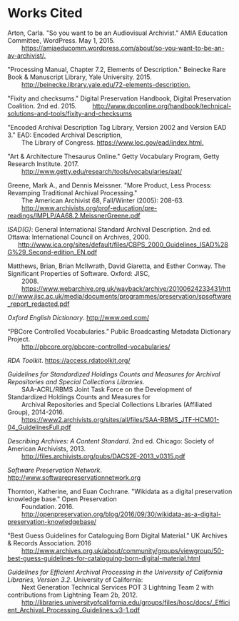 # Works Cited

Arton, Carla. "So you want to be an Audiovisual Archivist." AMIA Education Committee, WordPress. May 1, 2015.  
&nbsp;&nbsp;&nbsp;&nbsp;&nbsp;&nbsp;&nbsp;&nbsp;<https://amiaeducomm.wordpress.com/about/so-you-want-to-be-an-av-archivist/.>

"Processing Manual, Chapter 7.2, Elements of Description." Beinecke Rare Book & Manuscript Library, Yale University. 2015. &nbsp;&nbsp;&nbsp;&nbsp;&nbsp;&nbsp;&nbsp;&nbsp;<http://beinecke.library.yale.edu/72-elements-description.>

"Fixity and checksums." Digital Preservation Handbook, Digital Preservation Coalition. 2nd ed. 2015. 
&nbsp;&nbsp;&nbsp;&nbsp;&nbsp;&nbsp;&nbsp;&nbsp;<http://www.dpconline.org/handbook/technical-solutions-and-tools/fixity-and-checksums>

"Encoded Archival Description Tag Library, Version 2002 and Version EAD 3." EAD: Encoded Archival Description,  
&nbsp;&nbsp;&nbsp;&nbsp;&nbsp;&nbsp;&nbsp;&nbsp;The Library of Congress. <https://www.loc.gov/ead/index.html.>

"Art & Architecture Thesaurus Online." Getty Vocabulary Program, Getty Research Institute. 2017.  
&nbsp;&nbsp;&nbsp;&nbsp;&nbsp;&nbsp;&nbsp;&nbsp;<http://www.getty.edu/research/tools/vocabularies/aat/>

Greene, Mark A., and Dennis Meissner. "More Product, Less Process: Revamping Traditional Archival Processing."  
&nbsp;&nbsp;&nbsp;&nbsp;&nbsp;&nbsp;&nbsp;&nbsp;The American Archivist 68, Fall/Winter (2005): 208-63.  
&nbsp;&nbsp;&nbsp;&nbsp;&nbsp;&nbsp;&nbsp;&nbsp;<http://www.archivists.org/prof-education/pre-readings/IMPLP/AA68.2.MeissnerGreene.pdf>

*ISAD(G)*: General International Standard Archival Description. 2nd ed. Ottawa: International Council on Archives, 2000. &nbsp;&nbsp;&nbsp;&nbsp;&nbsp;&nbsp;http://www.ica.org/sites/default/files/CBPS_2000_Guidelines_ISAD%28G%29_Second-edition_EN.pdf 

Matthews, Brian, Brian McIlwrath, David Giaretta, and Esther Conway. The Significant Properties of Software. Oxford: JISC,  
&nbsp;&nbsp;&nbsp;&nbsp;&nbsp;&nbsp;&nbsp;&nbsp;2008.   
&nbsp;&nbsp;&nbsp;&nbsp;&nbsp;&nbsp;&nbsp;&nbsp;<https://www.webarchive.org.uk/wayback/archive/20100624233431/http://www.jisc.ac.uk/media/documents/programmes/preservation/spsoftware_report_redacted.pdf>

*Oxford English Dictionary*. <http://www.oed.com/>

“PBCore Controlled Vocabularies.” Public Broadcasting Metadata Dictionary Project.  
&nbsp;&nbsp;&nbsp;&nbsp;&nbsp;&nbsp;&nbsp;&nbsp;<http://pbcore.org/pbcore-controlled-vocabularies/>

*RDA Toolkit*. <https://access.rdatoolkit.org/>

*Guidelines for Standardized Holdings Counts and Measures for Archival Repositories and Special Collections Libraries*.  
&nbsp;&nbsp;&nbsp;&nbsp;&nbsp;&nbsp;&nbsp;&nbsp;SAA-ACRL/RBMS Joint Task Force on the Development of Standardized Holdings Counts and Measures for  
&nbsp;&nbsp;&nbsp;&nbsp;&nbsp;&nbsp;&nbsp;&nbsp;Archival Repositories and Special Collections Libraries (Affiliated Group), 2014-2016.  
&nbsp;&nbsp;&nbsp;&nbsp;&nbsp;&nbsp;&nbsp;&nbsp;<https://www2.archivists.org/sites/all/files/SAA-RBMS_JTF-HCM01-04_GuidelinesFull.pdf>

*Describing Archives: A Content Standard*. 2nd ed. Chicago: Society of American Archivists, 2013.  
&nbsp;&nbsp;&nbsp;&nbsp;&nbsp;&nbsp;&nbsp;&nbsp;<http://files.archivists.org/pubs/DACS2E-2013_v0315.pdf>

*Software Preservation Network*. <http://www.softwarepreservationnetwork.org>

Thornton, Katherine, and Euan Cochrane. "Wikidata as a digital preservation knowledge base." Open Preservation  
&nbsp;&nbsp;&nbsp;&nbsp;&nbsp;&nbsp;&nbsp;&nbsp;Foundation. 2016.  
&nbsp;&nbsp;&nbsp;&nbsp;&nbsp;&nbsp;&nbsp;&nbsp;<http://openpreservation.org/blog/2016/09/30/wikidata-as-a-digital-preservation-knowledgebase/>

"Best Guess Guidelines for Cataloguing Born Digital Material." UK Archives & Records Association. 2016  
&nbsp;&nbsp;&nbsp;&nbsp;&nbsp;&nbsp;&nbsp;&nbsp;<http://www.archives.org.uk/about/community/groups/viewgroup/50-best-guess-guidelines-for-cataloguing-born-digital-material.html> 

*Guidelines for Efficient Archival Processing in the University of California Libraries, Version 3.2*. University of California:  
&nbsp;&nbsp;&nbsp;&nbsp;&nbsp;&nbsp;&nbsp;&nbsp;Next Generation Technical Services POT 3 Lightning Team 2 with contributions from Lightning Team 2b, 2012.  
&nbsp;&nbsp;&nbsp;&nbsp;&nbsp;&nbsp;&nbsp;&nbsp;<http://libraries.universityofcalifornia.edu/groups/files/hosc/docs/_Efficient_Archival_Processing_Guidelines_v3-1.pdf>
